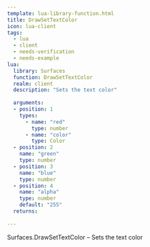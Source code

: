 ```yaml
---
template: lua-library-function.html
title: DrawSetTextColor
icon: lua-client
tags:
  - lua
  - client
  - needs-verification
  - needs-example
lua:
  library: Surfaces
  function: DrawSetTextColor
  realm: client
  description: "Sets the text color"
  
  arguments:
  - position: 1
    types:
      - name: "red"
        type: number
      - name: "color"
        type: Color
  - position: 2
    name: "green"
    type: number
  - position: 3
    name: "blue"
    type: number
  - position: 4
    name: "alpha"
    type: number
    default: "255"
  returns:
    
---
```


<div class="lua__search__keywords">
Surfaces.DrawSetTextColor &#x2013; Sets the text color
</div>
